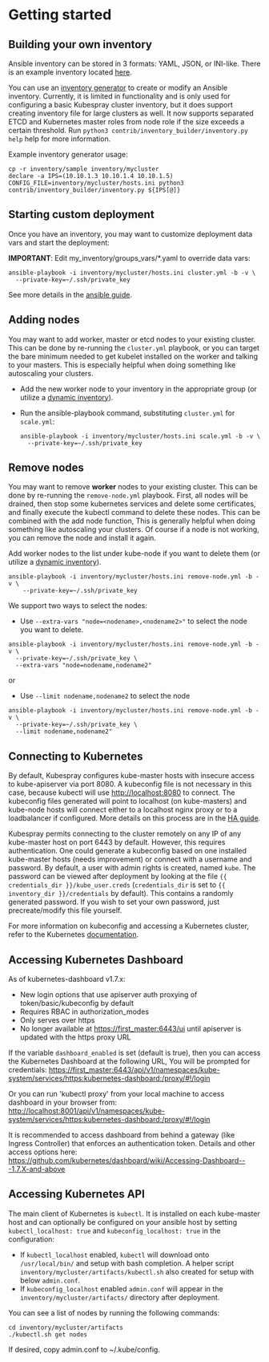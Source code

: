 Getting started
===============

Building your own inventory
---------------------------

Ansible inventory can be stored in 3 formats: YAML, JSON, or INI-like. There is
an example inventory located
[here](https://github.com/kubernetes-incubator/kubespray/blob/master/inventory/sample/hosts.ini).

You can use an
[inventory generator](https://github.com/kubernetes-incubator/kubespray/blob/master/contrib/inventory_builder/inventory.py)
to create or modify an Ansible inventory. Currently, it is limited in
functionality and is only used for configuring a basic Kubespray cluster inventory, but it does
support creating inventory file for large clusters as well. It now supports
separated ETCD and Kubernetes master roles from node role if the size exceeds a
certain threshold. Run `python3 contrib/inventory_builder/inventory.py help` help for more information.

Example inventory generator usage:

    cp -r inventory/sample inventory/mycluster
    declare -a IPS=(10.10.1.3 10.10.1.4 10.10.1.5)
    CONFIG_FILE=inventory/mycluster/hosts.ini python3 contrib/inventory_builder/inventory.py ${IPS[@]}

Starting custom deployment
--------------------------

Once you have an inventory, you may want to customize deployment data vars
and start the deployment:

**IMPORTANT**: Edit my\_inventory/groups\_vars/\*.yaml to override data vars:

    ansible-playbook -i inventory/mycluster/hosts.ini cluster.yml -b -v \
      --private-key=~/.ssh/private_key

See more details in the [ansible guide](ansible.md).

Adding nodes
------------

You may want to add worker, master or etcd nodes to your existing cluster. This can be done by re-running the `cluster.yml` playbook, or you can target the bare minimum needed to get kubelet installed on the worker and talking to your masters. This is especially helpful when doing something like autoscaling your clusters.

-   Add the new worker node to your inventory in the appropriate group (or utilize a [dynamic inventory](https://docs.ansible.com/ansible/intro_dynamic_inventory.html)).
-   Run the ansible-playbook command, substituting `cluster.yml` for `scale.yml`:

        ansible-playbook -i inventory/mycluster/hosts.ini scale.yml -b -v \
          --private-key=~/.ssh/private_key

Remove nodes
------------

You may want to remove **worker** nodes to your existing cluster. This can be done by re-running the `remove-node.yml` playbook. First, all nodes will be drained, then stop some kubernetes services and delete some certificates, and finally execute the kubectl command to delete these nodes. This can be combined with the add node function, This is generally helpful when doing something like autoscaling your clusters. Of course if a node is not working, you can remove the node and install it again.

Add worker nodes to the list under kube-node if you want to delete them (or utilize a [dynamic inventory](https://docs.ansible.com/ansible/intro_dynamic_inventory.html)).

    ansible-playbook -i inventory/mycluster/hosts.ini remove-node.yml -b -v \
        --private-key=~/.ssh/private_key


We support two ways to select the nodes:

- Use `--extra-vars "node=<nodename>,<nodename2>"` to select the node you want to delete.
```
ansible-playbook -i inventory/mycluster/hosts.ini remove-node.yml -b -v \
  --private-key=~/.ssh/private_key \
  --extra-vars "node=nodename,nodename2"
```
or
- Use `--limit nodename,nodename2` to select the node
```
ansible-playbook -i inventory/mycluster/hosts.ini remove-node.yml -b -v \
  --private-key=~/.ssh/private_key \
  --limit nodename,nodename2"
```

Connecting to Kubernetes
------------------------

By default, Kubespray configures kube-master hosts with insecure access to
kube-apiserver via port 8080. A kubeconfig file is not necessary in this case,
because kubectl will use <http://localhost:8080> to connect. The kubeconfig files
generated will point to localhost (on kube-masters) and kube-node hosts will
connect either to a localhost nginx proxy or to a loadbalancer if configured.
More details on this process are in the [HA guide](ha-mode.md).

Kubespray permits connecting to the cluster remotely on any IP of any
kube-master host on port 6443 by default. However, this requires
authentication. One could generate a kubeconfig based on one installed
kube-master hosts (needs improvement) or connect with a username and password.
By default, a user with admin rights is created, named `kube`.
The password can be viewed after deployment by looking at the file
`{{ credentials_dir }}/kube_user.creds` (`credentials_dir` is set to `{{ inventory_dir }}/credentials` by default). This contains a randomly generated
password. If you wish to set your own password, just precreate/modify this
file yourself.

For more information on kubeconfig and accessing a Kubernetes cluster, refer to
the Kubernetes [documentation](https://kubernetes.io/docs/tasks/access-application-cluster/configure-access-multiple-clusters/).

Accessing Kubernetes Dashboard
------------------------------

As of kubernetes-dashboard v1.7.x:

-   New login options that use apiserver auth proxying of token/basic/kubeconfig by default
-   Requires RBAC in authorization\_modes
-   Only serves over https
-   No longer available at <https://first_master:6443/ui> until apiserver is updated with the https proxy URL

If the variable `dashboard_enabled` is set (default is true), then you can access the Kubernetes Dashboard at the following URL, You will be prompted for credentials:
<https://first_master:6443/api/v1/namespaces/kube-system/services/https:kubernetes-dashboard:/proxy/#!/login>

Or you can run 'kubectl proxy' from your local machine to access dashboard in your browser from:
<http://localhost:8001/api/v1/namespaces/kube-system/services/https:kubernetes-dashboard:/proxy/#!/login>

It is recommended to access dashboard from behind a gateway (like Ingress Controller) that enforces an authentication token. Details and other access options here: <https://github.com/kubernetes/dashboard/wiki/Accessing-Dashboard---1.7.X-and-above>

Accessing Kubernetes API
------------------------

The main client of Kubernetes is `kubectl`. It is installed on each kube-master
host and can optionally be configured on your ansible host by setting
`kubectl_localhost: true` and `kubeconfig_localhost: true` in the configuration:

-   If `kubectl_localhost` enabled, `kubectl` will download onto `/usr/local/bin/` and setup with bash completion. A helper script `inventory/mycluster/artifacts/kubectl.sh` also created for setup with below `admin.conf`.
-   If `kubeconfig_localhost` enabled `admin.conf` will appear in the `inventory/mycluster/artifacts/` directory after deployment.

You can see a list of nodes by running the following commands:

    cd inventory/mycluster/artifacts
    ./kubectl.sh get nodes

If desired, copy admin.conf to ~/.kube/config.
